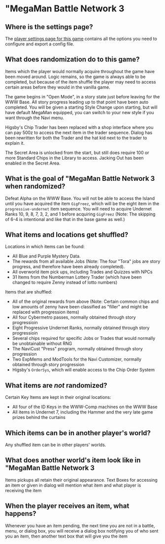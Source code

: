 # "MegaMan Battle Network 3

## Where is the settings page?

The [player settings page for this game](../player-settings) contains all the options you need to configure and export a config file.

## What does randomization do to this game?

Items which the player would normally acquire throughout the game have been moved around. Logic remains, so the game is
always able to be completed, but because of the item shuffle the player may need to access certain areas before they
would in the vanilla game.

The game begins in "Open Mode", in a story state just before leaving for the WWW Base. All story progress leading up to
that point have been auto completed. You will be given a starting Style Change upon starting, but will
have default MegaMan equipped, you can switch to your new style if you want through the Navi menu.

Higsby's Chip Trader has been replaced with a shop interface where you can pay 500z to access the next item in the trader sequence.
Dialog has been rewritten for both the Trader and the hat kid next to the trader to explain it.

The Secret Area is unlocked from the start, but still does require 100 or more Standard Chips in the Library to access. Jacking Out has been enabled in the Secret Area.

## What is the goal of "MegaMan Battle Network 3 when randomized?

Defeat Alpha on the WWW Base. You will not be able to access the Island until you have acquired the item `GigFreez`, which will be
the eight item in the `progressive-undernet` item sequence. You will need to acquire Undernet Ranks 10, 9, 8, 7, 3, 2, and 1 before acquiring `GigFreez`
(Note: The skipping of 6-4 is intentional and like that in the base game as well.)

## What items and locations get shuffled?

Locations in which items can be found:
- All Blue and Purple Mystery Data.
- The rewards from all available Jobs (Note: The four "Tora" jobs are story progress, and therefore have been already completed). 
- All overworld item pick ups, including Trades and Quizzes with NPCs
- 31 Items from the Numberman Lottery Trader (which have been changed to require Zenny instead of lotto numbers)

Items that are shuffled:
- All of the original rewards from above (Note: Certain common chips and low amounts of zenny have been classified as "filler" and might be replaced with progression items)
- All four Cybermetro passes, normally obtained through story progressioin
- Eight Progressive Undernet Ranks, normally obtained through story progressioin
- Several chips required for specific Jobs or Trades that would normally be unobtainable without RNG
- The NaviCust "Press" program, normally obtained through story progression
- Two ExpMems and ModTools for the Navi Customizer, normally obtained through story progression
- Higsby's `OrderSys`, which will enable access to the Chip Order System

## What items are _not_ randomized?
Certain Key Items are kept in their original locations:
- All four of the ID Keys in the WWW-Comp machines on the WWW Base
- All items in Undernet 7, including the Hammer and the very late game prizes behind the curtains

## Which items can be in another player's world?

Any shuffled item can be in other players' worlds.

## What does another world's item look like in "MegaMan Battle Network 3

Items pickups all retain their original appearance. Text Boxes for accessing an item or given in dialog will mention what item and what player is receiving the item

## When the player receives an item, what happens?

Whenever you have an item pending, the next time you are not in a battle, menu, or dialog box, you will receive a dialog box notifying you of who sent you an item, then another text box that will give you the item
